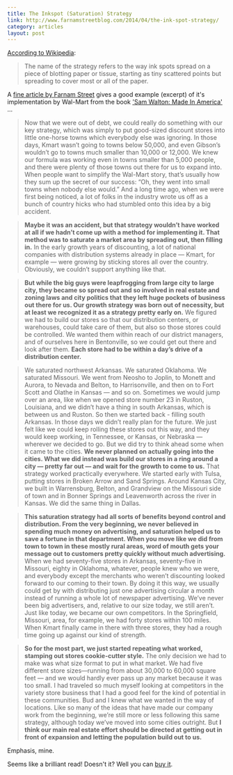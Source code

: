 ```yaml
---
title: The Inkspot (Saturation) Strategy
link: http://www.farnamstreetblog.com/2014/04/the-ink-spot-strategy/
category: articles
layout: post
---
```


[According to Wikipedia][3]:

> The name of the strategy refers to the way ink spots spread on a piece of
> blotting paper or tissue, starting as tiny scattered points but spreading to
> cover most or all of the paper.

A [fine article by Farnam Street][2] gives a good example (excerpt) of it's
implementation by Wal-Mart from the book ['Sam Walton: Made In America'][1] ...

> Now that we were out of debt, we could really do something with our key
> strategy, which was simply to put good-sized discount stores into little one-horse
> towns which everybody else was ignoring. In those days, Kmart wasn’t going to
> towns below 50,000, and even Gibson’s wouldn’t go to towns much smaller than
> 10,000 or 12,000. We knew our formula was working even in towns smaller than
> 5,000 people, and there were plenty of those towns out there for us to expand
> into. When people want to simplify the Wal-Mart story, that’s usually how they
> sum up the secret of our success: “Oh, they went into small towns when nobody
> else would.” And a long time ago, when we were first being noticed, a lot of
> folks in the industry wrote us off as a bunch of country hicks who had
> stumbled onto this idea by a big accident.

> **Maybe it was an accident, but that strategy wouldn’t have worked at all if we
> hadn’t come up with a method for implementing it. That method was to saturate
> a market area by spreading out, then filling in.** In the early growth years
> of discounting, a lot of national companies with distribution systems already
> in place — Kmart, for example — were growing by sticking stores all over the
> country. Obviously, we couldn’t support anything like that.

> **But while the big guys were leapfrogging from large city to large city, they
> became so spread out and so involved in real estate and zoning laws and city
> politics that they left huge pockets of business out there for us. Our growth
> strategy was born out of necessity, but at least we recognized it as a
> strategy pretty early on.** We figured we had to build our stores so that our
> distribution centers, or warehouses, could take care of them, but also so
> those stores could be controlled. We wanted them within reach of our district
> managers, and of ourselves here in Bentonville, so we could get out there and
> look after them. **Each store had to be within a day’s drive of a distribution
> center.**

> We saturated northwest Arkansas. We saturated Oklahoma. We saturated Missouri.
> We went from Neosho to Joplin, to Monett and Aurora, to Nevada and Belton, to
> Harrisonville, and then on to Fort Scott and Olathe in Kansas — and so on.
> Sometimes we would jump over an area, like when we opened store number 23 in
> Ruston, Louisiana, and we didn’t have a thing in south Arkansas, which is
> between us and Ruston. So then we started back - filling south Arkansas. In
> those days we didn’t really plan for the future. We just felt like we could
> keep rolling these stores out this way, and they would keep working, in
> Tennessee, or Kansas, or Nebraska — wherever we decided to go. But we did try
> to think ahead some when it came to the cities. **We never planned on actually
> going into the cities. What we did instead was build our stores in a ring
> around a city — pretty far out — and wait for the growth to come to us.** That
> strategy worked practically everywhere. We started early with Tulsa, putting
> stores in Broken Arrow and Sand Springs. Around Kansas City, we built in
> Warrensburg, Belton, and Grandview on the Missouri side of town and in Bonner
> Springs and Leavenworth across the river in Kansas. We did the same thing in
> Dallas.

> **This saturation strategy had all sorts of benefits beyond control and
> distribution. From the very beginning, we never believed in spending much
> money on advertising, and saturation helped us to save a fortune in that
> department. When you move like we did from town to town in these mostly
> rural areas, word of mouth gets your message out to customers pretty quickly
> without much advertising.** When we had seventy-five stores in Arkansas,
> seventy-five in Missouri, eighty in Oklahoma, whatever, people knew who we
> were, and everybody except the merchants who weren’t discounting looked
> forward to our coming to their town. By doing it this way, we usually could
> get by with distributing just one advertising circular a month instead of
> running a whole lot of newspaper advertising. We’ve never been big
> advertisers, and, relative to our size today, we still aren’t. Just like
> today, we became our own competitors. In the Springfield, Missouri, area, for
> example, we had forty stores within 100 miles. When Kmart finally came in
> there with three stores, they had a rough time going up against our kind of
> strength.

> **So for the most part, we just started repeating what worked, stamping out
> stores cookie-cutter style.** The only decision we had to make was what size
> format to put in what market. We had five different store sizes—running from
> about 30,000 to 60,000 square feet — and we would hardly ever pass up any
> market because it was too small. I had traveled so much myself looking at
> competitors in the variety store business that I had a good feel for the kind
> of potential in these communities. Bud and I knew what we wanted in the way of
> locations. Like so many of the ideas that have made our company work from the
> beginning, we’re still more or less following this same strategy, although
> today we’ve moved into some cities outright. But **I think our main real estate
> effort should be directed at getting out in front of expansion and letting the
> population build out to us.**

Emphasis, mine.

Seems like a brilliant read! Doesn't it? Well you can [buy it][1].

[1]: http://amzn.to/1edJpCZ
[2]: http://www.farnamstreetblog.com/2014/04/the-ink-spot-strategy/
[3]: https://en.wikipedia.org/wiki/Inkspot_Strategy
